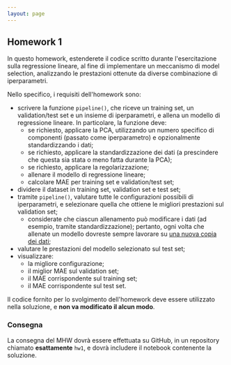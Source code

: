 ```yaml
---
layout: page
---
```


## Homework 1

In questo homework, estenderete il codice scritto durante l'esercitazione sulla regressione lineare, al fine di implementare un meccanismo di model selection, analizzando le prestazioni ottenute da diverse combinazione di iperparametri. 

Nello specifico, i requisiti dell'homework sono:
* scrivere la funzione `pipeline()`, che riceve un training set, un validation/test set e un insieme di iperparametri, e allena un modello di regressione lineare. In particolare, la funzione deve:
  * se richiesto, applicare la PCA, utilizzando un numero specifico di componenti (passato come iperparametro) e opzionalmente standardizzando i dati;
  * se richiesto, applicare la standardizzazione dei dati (a prescindere che questa sia stata o meno fatta durante la PCA);
  * se richiesto, applicare la regolarizzazione;
  * allenare il modello di regressione lineare;
  * calcolare MAE per training set e validation/test set;
* dividere il dataset in training set, validation set e test set;
* tramite `pipeline()`, valutare tutte le configurazioni possibili di iperparametri, e selezionare quella che ottiene le migliori prestazioni sul validation set;
  * considerate che ciascun allenamento può modificare i dati (ad esempio, tramite standardizzazione); pertanto, ogni volta che allenate un modello dovreste sempre lavorare su [una nuova copia dei dati](https://numpy.org/doc/2.2/reference/generated/numpy.ndarray.copy.html);
* valutare le prestazioni del modello selezionato sul test set;
* visualizzare:
  * la migliore configurazione;
  * il miglior MAE sul validation set;
  * il MAE corrispondente sul training set;
  * il MAE corrispondente sul test set. 

Il codice fornito per lo svolgimento dell'homework deve essere utilizzato nella soluzione, e **non va modificato il alcun modo**.

### Consegna

La consegna del MHW dovrà essere effettuata su GitHub, in un repository chiamato **esattamente** `hw1`, e dovrà includere il notebook contenente la soluzione. 